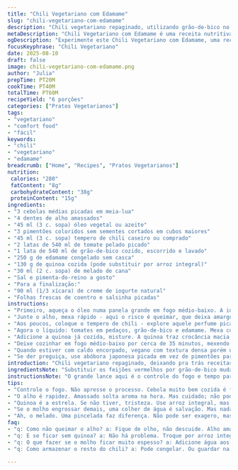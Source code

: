 ```yaml
---
title: "Chili Vegetariano com Edamame"
slug: "chili-vegetariano-com-edamame"
description: "Chili vegetariano repaginado, utilizando grão-de-bico no lugar dos tradicionais feijões e quinoa no lugar dos verdes. Combina cebola levemente dourada, alho, pimentões de cores vivas e edamames cremosos. Cozido em fogo médio-baixo, liberta aromas intensos de especiarias, amaciam o pimentão sem perder a textura. Melado substitui parcialmente o açúcar, trazendo doçura sem exagero. Finaliza com creme de iogurte e um mix de folhas de coentro e salsinha para frescor. Versão nutritiva com toque brasileiro e fácil de adaptar. Ideal para noites frias, refeições práticas e saborosas."
metaDescription: "Chili Vegetariano com Edamame é uma receita nutritiva e cheia de sabor. Uma versão repaginada do tradicional chili, ideal para noites frias."
ogDescription: "Experimente este Chili Vegetariano com Edamame, uma receita única e repleta de sabores intensos. Perfeita para aquecer as noites frias."
focusKeyphrase: "Chili Vegetariano"
date: 2025-08-10
draft: false
image: chili-vegetariano-com-edamame.png
author: "Julia"
prepTime: PT20M
cookTime: PT40M
totalTime: PT60M
recipeYield: "6 porções"
categories: ["Pratos Vegetarianos"]
tags:
- "vegetariano"
- "comfort food"
- "fácil"
keywords:
- "chili"
- "vegetariano"
- "edamame"
breadcrumb: ["Home", "Recipes", "Pratos Vegetarianos"]
nutrition: 
 calories: "280"
 fatContent: "8g"
 carbohydrateContent: "38g"
 proteinContent: "15g"
ingredients:
- "3 cebolas médias picadas em meia-lua"
- "4 dentes de alho amassados"
- "45 ml (3 c. sopa) óleo vegetal ou azeite"
- "3 pimentões coloridos sem sementes cortados em cubos maiores"
- "45 ml (3 c. sopa) tempero de chili caseiro ou comprado"
- "2 latas de 540 ml de tomate pelado picado"
- "1 lata de 540 ml de grão-de-bico cozido, escorrido e lavado"
- "250 g de edamame congelado sem casca"
- "130 g de quinoa cozida (pode substituir por arroz integral)"
- "30 ml (2 c. sopa) de melado de cana"
- "Sal e pimenta-do-reino a gosto"
- "Para a finalização:"
- "90 ml (1/3 xícara) de creme de iogurte natural"
- "Folhas frescas de coentro e salsinha picadas"
instructions:
- "Primeiro, aqueça o óleo numa panela grande em fogo médio-baixo. A ideia é 'sujar' a panela, não queimar. Coloque a cebola, mexendo até ficar translúcida, uns 8 minutos. Dá aquele som leve de descontínuo, como se a cebola estivesse cantando no calor. É quando sabe que está no ponto certo; pronta pra liberar sabor."
- "Junte o alho, mexa rápido - aqui o risco é queimar, que deixa amargo. Você quer cheiro, não queimado. Assim que sentir o aroma exalando, em 30 segundos, lance os cubos de pimentão. Misture até amolecer levemente, uns 4 minutos, deixando ainda firmes para textura."
- "Aos poucos, coloque o tempero de chili - explore aquele perfume picante, terra e defumado. Cozinhe mexendo por 1 minuto, só para as especiarias despertarem de vez. Atenção aqui: se usar tempero muito puxado, ajuste a quantidade para não matar outras notas."
- "Agora o líquido: tomates em pedaços, grão-de-bico e edamame. Mexa com cuidado para não esmagar. Ensopado começando a ganhar corpo e cor, fervura marcante com bolhas médios-adultas – sinal do meio termo entre brasa e fervura."
- "Adicione a quinoa já cozida, misture. A quinoa traz crocância macia, um toque que quebra o chili tradicional. Regue com o melado – doce complexo, não enjoativo. Tempere com sal e pimenta; prove a cada adição. Assim você controla o sabor final."
- "Deixe cozinhar em fogo médio-baixo por cerca de 35 minutos, mexendo de vez em quando. Se ficar muito espesso, pingue um pouco de água – mas sem afogar, aqui o molho deve envolver os ingredientes como um abraço levemente firme."
- "Quando estiver com caldo encorpado, vegano com textura densa porém úmida, finalize com o creme de iogurte, dando cremosidade e suavidade que equilibra as especiarias. Sirva com coentro e salsinha misturados por cima, fresco e picante. Aromas cítricos e herbais elevam o prato."
- "Se der preguiça, use abóbora japonesa picada em vez de pimentões para cremosidade natural. Também dá pra jogar cenoura ralada para equilíbrio final. É um prato que aceita adaptações, sem perder alma."
introduction: "Chili vegetariano repaginado, deixando pra trás receitas comuns e pensando em sabor, textura e aproveitamento. Troquei feijão por grão-de-bico, que sustenta melhor a textura firme, sem aquela sensação empapuçada. Quinoa cozida entra para um crocante macio, trazendo uma camada a mais que surpreende na boca. O docinho sutil do melado dá potência e liga tudo, diferente do açúcar comum que só avilta o gosto. A mistura de coentro com salsinha fresca no final confere um frescor inesperado pra um prato tão robusto. Aprendi que é tudo sobre paciência: cebola bem cozida entrega aroma maravilhoso, pimentão nunca perde textura se respeitar o tempo. A fervura deve ser de falar, lenta e constante, pra o molho encorpar devagar. No fim, acrescentar o creme de iogurte suaviza o conjunto picante sem correr o risco de apagar o caráter do chili. Serve bem quente, com pão crocante ou arroz simples. Uma receita transformada pela experiência, hoje favorita no repertório."
ingredientsNote: "Substituir os feijões vermelhos por grão-de-bico muda textura e acrescenta proteína sem monotonia. A quinoa é ótima para dar suculência e crocância que o feijão verde não entrega. Caso não encontre melado, um toque de melaço comum ou mel escuro ajuda, mas com atenção para não adoçar demais. Use pimentões de diferentes cores pra jogo visual e sabor, e cuidado ao picar o alho para não deixá-lo torrar; alho amassado é preferível pra liberar aroma rápido sem passar do ponto. Se quiser algo mais cremoso, trocar o iogurte por creme de leite vegetal ou creme de castanha funciona. A combinação de coentro e salsinha finaliza com frescor intimista, mas capim-limão ou hortelã também dão graça. Temperos secos caseiros sempre mais vivos."
instructionsNote: "O grande lance aqui é o controle do fogo e tempo para cada vegetal. Cebola demora, mas é a base do sabor. Sem paciência, coloca tudo de uma vez e estraga tudo porque o pimentão murcha demais e o alho queima. É basicamente cozinhar em camadas, sentindo a textura e cheiro. Mexer sempre, evitar que grude, mas devagar pra preservar as peças inteiras e criar uma textura de reflexo colorido no molho. A fervura moderada é outra coisa: bolhas pequenas pouco a pouco, não uma fervura violenta. O melado entra perto do fim pra não caramelizar demais, equilibrar. Experimente pegar um pouco cru do creme com uma colher e jogar no prato quente, vai derreter no calor e suavizar o conjunto. Uma boa panela de fundo grosso salva na finalização, distribui o calor uniformemente. Usar panela fina é furada e gruda fácil. Água na mão pra ajustar a textura, só se necessário."
tips:
- "Controle o fogo. Não apresse o processo. Cebola muito bem cozida é fundamental. Tem que ter paciência, cerca de 8 minutos. Assim que ficar translúcida, é o ponto certo. Acompanha o cheiro; se soltar água, é hora de adicionar o alho."
- "O alho é rapidez. Amassado solta aroma na hora. Mas cuidado; não pode queimar. Se isso acontecer, seu chili vai amargar. Então, observe. Mexa, sinta o cheiro, e logo depois coloque os pimentões coloridos cortados. Um encanto para os olhos."
- "Quinoa é a estrela. Se não tiver, tristeza. Use arroz integral, mas a textura é diferente. Quinoa traz suavidade, crocância. Experimento sempre; varia de acordo com o que tenho na despensa. Sem preconceito. O importante é o sabor de conforto."
- "Se o molho engrossar demais, uma colher de água é salvação. Mas nada de inundar. Aqui, o molho deve envolver os ingredientes, não afogar. É questão de equilíbrio. Cozinhe devagar e sempre provo para ajustar os temperos. Sem pressa."
- "Ah, o melado. Uma pincelada faz diferença. Não pode ser exagero, mas traz um toque especial. Use uma colher e aproveite a complexidade do sabor. Se não achar melado de cana, melaço ou mesmo mel escuro é opção; só cuidado com a doçura."
faq:
- "q: Como não queimar o alho? a: Fique de olho, não descuide. Alho amassado é ideal; tempere logo depois de colocar na panela. Se queimar, tem que começar tudo de novo. Perde o fluxo do sabor."
- "q: E se ficar sem quinoa? a: Não há problema. Troque por arroz integral. A textura muda, mas dá pra dar jeito. O importante é a sensação de suavidade e conforto no prato final. As opções sempre existem."
- "q: O que fazer se o molho ficar muito espesso? a: Adicione água aos poucos. Um pouquinho, não se empolgue. O molho deve abraçar os ingredientes. Mas não pode ser um caldo ralo. Tem que medir bem."
- "q: Como armazenar o resto do chili? a: Pode congelar. Ou guardar na geladeira se for consumir em 2 ou 3 dias. Embala bem, um pote hermético é ideal. O sabor melhora com o tempo, mas cuide pra não deixar estragar."

---
```

